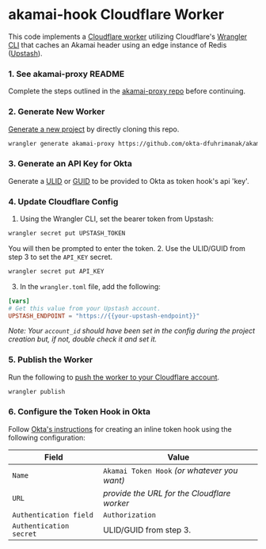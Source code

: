 # akamai-hook Cloudflare Worker

This code implements a [Cloudflare worker](https://developers.cloudflare.com/workers/) utilizing Cloudflare's [Wrangler CLI](https://developers.cloudflare.com/workers/cli-wrangler/install-update) that caches an Akamai header using an edge instance of Redis ([Upstash](https://www.upstash.com)).

### 1. See akamai-proxy README

Complete the steps outlined in the [akamai-proxy repo](https://github.com/okta-dfuhriman/akamai-proxy) before continuing.

### 2. Generate New Worker

[Generate a new project](https://developers.cloudflare.com/workers/cli-wrangler/commands#generate) by directly cloning this repo.

```bash
wrangler generate akamai-proxy https://github.com/okta-dfuhrimanak/akamai-hook
```

### 3. Generate an API Key for Okta

Generate a [ULID](https://ulidgenerator.com/) or [GUID](https://www.guidgenerator.com/) to be provided to Okta as token hook's api 'key'.

### 4. Update Cloudflare Config

1. Using the Wrangler CLI, set the bearer token from Upstash:

```bash
wrangler secret put UPSTASH_TOKEN
```

You will then be prompted to enter the token. 2. Use the ULID/GUID from step 3 to set the `API_KEY` secret.

```bash
wrangler secret put API_KEY
```

3. In the `wrangler.toml` file, add the following:

```toml
[vars]
# Get this value from your Upstash account.
UPSTASH_ENDPOINT = "https://{{your-upstash-endpoint}}"
```

_Note: Your `account_id` should have been set in the config during the project creation but, if not, double check it and set it._

### 5. Publish the Worker

Run the following to [push the worker to your Cloudflare account](https://developers.cloudflare.com/workers/cli-wrangler/commands#publishing-to-workersdev).

```bash
wrangler publish
```

### 6. Configure the Token Hook in Okta

Follow [Okta's instructions](https://developer.okta.com/docs/concepts/inline-hooks/#inline-hook-setup) for creating an inline token hook using the following configuration:

| Field                   | Value                                        |
| ----------------------- | -------------------------------------------- |
| `Name`                  | `Akamai Token Hook` _(or whatever you want)_ |
| `URL`                   | _provide the URL for the Cloudflare worker_  |
| `Authentication field`  | `Authorization`                              |
| `Authentication secret` | ULID/GUID from step 3.                       |
